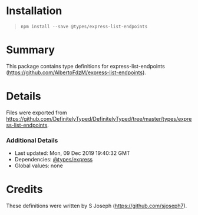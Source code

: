 # Installation
> `npm install --save @types/express-list-endpoints`

# Summary
This package contains type definitions for express-list-endpoints (https://github.com/AlbertoFdzM/express-list-endpoints).

# Details
Files were exported from https://github.com/DefinitelyTyped/DefinitelyTyped/tree/master/types/express-list-endpoints.

### Additional Details
 * Last updated: Mon, 09 Dec 2019 19:40:32 GMT
 * Dependencies: [@types/express](https://npmjs.com/package/@types/express)
 * Global values: none

# Credits
These definitions were written by S Joseph (https://github.com/sjoseph7).
